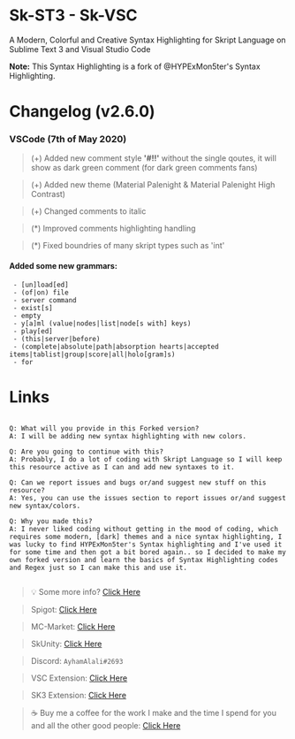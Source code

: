# Sk-ST3 - Sk-VSC
A Modern, Colorful and Creative Syntax Highlighting for Skript Language on Sublime Text 3 and Visual Studio Code

**Note:** This Syntax Highlighting is a fork of @HYPExMon5ter's Syntax Highlighting.


# Changelog (v2.6.0)
### VSCode (7th of May 2020)

> (+) Added new comment style **'#!!'** without the single qoutes, it will show as dark green comment (for dark green comments fans)

> (+) Added new theme (Material Palenight & Material Palenight High Contrast)

> (+) Changed comments to italic

> (\*) Improved comments highlighting handling

> (\*) Fixed boundries of many skript types such as 'int'

#### Added some new grammars:
```
 - [un]load[ed]
 - (of|on) file
 - server command
 - exist[s]
 - empty
 - y[a]ml (value|nodes|list|node[s with] keys)
 - play[ed]
 - (this|server|before)
 - (complete|absolute|path|absorption hearts|accepted items|tablist|group|score|all|holo[gram]s)
 - for
 ```



# Links

```

Q: What will you provide in this Forked version?
A: I will be adding new syntax highlighting with new colors.

Q: Are you going to continue with this?
A: Probably, I do a lot of coding with Skript Language so I will keep this resource active as I can and add new syntaxes to it.

Q: Can we report issues and bugs or/and suggest new stuff on this resource?
A: Yes, you can use the issues section to report issues or/and suggest new syntax/colors.

Q: Why you made this?
A: I never liked coding without getting in the mood of coding, which requires some modern, [dark] themes and a nice syntax highlighting, I was lucky to find HYPExMon5ter's Syntax highlighting and I've used it for some time and then got a bit bored again.. so I decided to make my own forked version and learn the basics of Syntax Highlighting codes and Regex just so I can make this and use it.


```


> :bulb: Some more info? [Click Here](https://forums.skunity.com/resources/sk-st3-syntax-highlighting-open-source.710/) 

> Spigot: [Click Here](https://www.spigotmc.org/members/ayhamalali.101712/) 

> MC-Market: [Click Here](https://www.mc-market.org/members/46485/) 

> SkUnity: [Click Here](https://forums.skunity.com/members/ayham-alali.35/) 

> Discord: `AyhamAlali#2693` 

> VSC Extension: [Click Here](https://marketplace.visualstudio.com/items?itemName=ayhamalali.Sk-VSC)

> SK3 Extension: [Click Here](https://packagecontrol.io/packages/Sk-ST3)

> :coffee: Buy me a coffee for the work I make and the time I spend for you and all the other good people: [Click Here](https://www.paypal.me/ayhamalali) 

